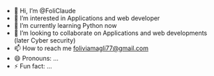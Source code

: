 - 👋 Hi, I’m @FoliClaude
- 👀 I’m interested in Applications and web developer 
- 🌱 I’m currently learning Python now 
- 💞️ I’m looking to collaborate on Applications and web developments (later Cyber security)
- 📫 How to reach me foliviamagli77@gmail.com
- 😄 Pronouns: ...
- ⚡ Fun fact: ...

<!---
FoliClaude/FoliClaude is a ✨ special ✨ repository because its `README.md` (this file) appears on your GitHub profile.
You can click the Preview link to take a look at your changes.
--->
